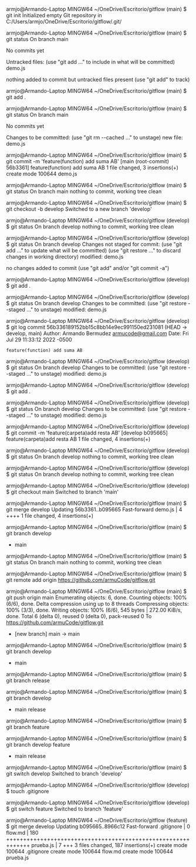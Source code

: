 armjo@Armando-Laptop MINGW64 ~/OneDrive/Escritorio/gitflow (main)
$ git init
Initialized empty Git repository in C:/Users/armjo/OneDrive/Escritorio/gitflow/.git/

armjo@Armando-Laptop MINGW64 ~/OneDrive/Escritorio/gitflow (main)
$ git status
On branch main

No commits yet

Untracked files:
  (use "git add <file>..." to include in what will be committed)
        demo.js

nothing added to commit but untracked files present (use "git add" to track)

armjo@Armando-Laptop MINGW64 ~/OneDrive/Escritorio/gitflow (main)
$ git add .

armjo@Armando-Laptop MINGW64 ~/OneDrive/Escritorio/gitflow (main)
$ git status
On branch main

No commits yet

Changes to be committed:
  (use "git rm --cached <file>..." to unstage)
        new file:   demo.js


armjo@Armando-Laptop MINGW64 ~/OneDrive/Escritorio/gitflow (main)
$ git commit -m 'feature(function) add suma AB'
[main (root-commit) 56b3361] feature(function) add suma AB
 1 file changed, 3 insertions(+)
 create mode 100644 demo.js

armjo@Armando-Laptop MINGW64 ~/OneDrive/Escritorio/gitflow (main)
$ git status
On branch main
nothing to commit, working tree clean

armjo@Armando-Laptop MINGW64 ~/OneDrive/Escritorio/gitflow (main)
$ git checkout -b develop
Switched to a new branch 'develop'

armjo@Armando-Laptop MINGW64 ~/OneDrive/Escritorio/gitflow (develop)
$ git status
On branch develop
nothing to commit, working tree clean

armjo@Armando-Laptop MINGW64 ~/OneDrive/Escritorio/gitflow (develop)
$ git status
On branch develop
Changes not staged for commit:
  (use "git add <file>..." to update what will be committed)
  (use "git restore <file>..." to discard changes in working directory)
        modified:   demo.js

no changes added to commit (use "git add" and/or "git commit -a")

armjo@Armando-Laptop MINGW64 ~/OneDrive/Escritorio/gitflow (develop)
$ git add .

armjo@Armando-Laptop MINGW64 ~/OneDrive/Escritorio/gitflow (develop)
$ git status
On branch develop
Changes to be committed:
  (use "git restore --staged <file>..." to unstage)
        modified:   demo.js


armjo@Armando-Laptop MINGW64 ~/OneDrive/Escritorio/gitflow (develop)
$ git log
commit 56b336189152bb15c8bb14e9ec991150ed231081 (HEAD -> develop, main)
Author: Armando Bermudez <armucode@gmail.com>
Date:   Fri Jul 29 11:33:12 2022 -0500

    feature(function) add suma AB

armjo@Armando-Laptop MINGW64 ~/OneDrive/Escritorio/gitflow (develop)
$ git status
On branch develop
Changes to be committed:
  (use "git restore --staged <file>..." to unstage)
        modified:   demo.js


armjo@Armando-Laptop MINGW64 ~/OneDrive/Escritorio/gitflow (develop)
$ git add .

armjo@Armando-Laptop MINGW64 ~/OneDrive/Escritorio/gitflow (develop)
$ git status
On branch develop
Changes to be committed:
  (use "git restore --staged <file>..." to unstage)
        modified:   demo.js


armjo@Armando-Laptop MINGW64 ~/OneDrive/Escritorio/gitflow (develop)
$ git commit -m 'feature(carpeta)add resta AB'
[develop b095665] feature(carpeta)add resta AB
 1 file changed, 4 insertions(+)

armjo@Armando-Laptop MINGW64 ~/OneDrive/Escritorio/gitflow (develop)
$ git status
On branch develop
nothing to commit, working tree clean

armjo@Armando-Laptop MINGW64 ~/OneDrive/Escritorio/gitflow (develop)
$ git status
On branch develop
nothing to commit, working tree clean

armjo@Armando-Laptop MINGW64 ~/OneDrive/Escritorio/gitflow (develop)
$ git checkout main
Switched to branch 'main'

armjo@Armando-Laptop MINGW64 ~/OneDrive/Escritorio/gitflow (main)
$ git merge develop
Updating 56b3361..b095665
Fast-forward
 demo.js | 4 ++++
 1 file changed, 4 insertions(+)

armjo@Armando-Laptop MINGW64 ~/OneDrive/Escritorio/gitflow (main)
$ git branch
  develop
* main

armjo@Armando-Laptop MINGW64 ~/OneDrive/Escritorio/gitflow (main)
$ git status
On branch main
nothing to commit, working tree clean

armjo@Armando-Laptop MINGW64 ~/OneDrive/Escritorio/gitflow (main)
$ git remote add origin https://github.com/armuCode/gitflow.git

armjo@Armando-Laptop MINGW64 ~/OneDrive/Escritorio/gitflow (main)
$ git push origin main
Enumerating objects: 6, done.
Counting objects: 100% (6/6), done.
Delta compression using up to 8 threads
Compressing objects: 100% (3/3), done.
Writing objects: 100% (6/6), 545 bytes | 272.00 KiB/s, done.
Total 6 (delta 0), reused 0 (delta 0), pack-reused 0
To https://github.com/armuCode/gitflow.git
 * [new branch]      main -> main

armjo@Armando-Laptop MINGW64 ~/OneDrive/Escritorio/gitflow (main)
$ git branch
  develop
* main

armjo@Armando-Laptop MINGW64 ~/OneDrive/Escritorio/gitflow (main)
$ git branch release

armjo@Armando-Laptop MINGW64 ~/OneDrive/Escritorio/gitflow (main)
$ git branch
  develop
* main
  release

armjo@Armando-Laptop MINGW64 ~/OneDrive/Escritorio/gitflow (main)
$ git branch feature

armjo@Armando-Laptop MINGW64 ~/OneDrive/Escritorio/gitflow (main)
$ git branch
  develop
  feature
* main
  release

armjo@Armando-Laptop MINGW64 ~/OneDrive/Escritorio/gitflow (main)
$ git switch develop
Switched to branch 'develop'

armjo@Armando-Laptop MINGW64 ~/OneDrive/Escritorio/gitflow (develop)
$ touch .gitignore

armjo@Armando-Laptop MINGW64 ~/OneDrive/Escritorio/gitflow (develop)
$ git switch feature
Switched to branch 'feature'

armjo@Armando-Laptop MINGW64 ~/OneDrive/Escritorio/gitflow (feature)
$ git merge develop
Updating b095665..8966c12
Fast-forward
 .gitignore |   0
 flow.md    | 180 +++++++++++++++++++++++++++++++++++++++++++++++++++++++++++++
 prueba.js  |   7 +++
 3 files changed, 187 insertions(+)
 create mode 100644 .gitignore
 create mode 100644 flow.md
 create mode 100644 prueba.js

